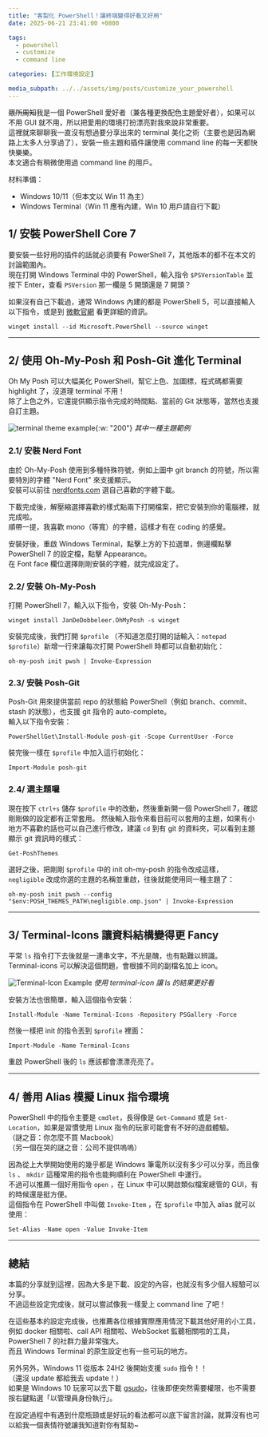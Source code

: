 ```yaml
---
title: "客製化 PowerShell！讓終端變得好看又好用"
date: 2025-06-21 23:41:00 +0800

tags:
  - powershell
  - customize
  - command line

categories: [工作環境設定]

media_subpath: ../../assets/img/posts/customize_your_powershell
---
```


~~眾所周知~~我是一個 PowerShell 愛好者（兼各種更換配色主題愛好者），如果可以不用 GUI 就不用，所以把愛用的環境打扮漂亮對我來說非常重要。  
這裡就來聊聊我一直沒有想過要分享出來的 terminal 美化之術（主要也是因為網路上太多人分享過了），安裝一些主題和插件讓使用 command line 的每一天都快快樂樂。   
本文適合有稍微使用過 command line 的用戶。   

材料準備：
- Windows 10/11（但本文以 Win 11 為主）
- Windows Terminal（Win 11 應有內建，Win 10 用戶請自行下載）

## 1/ 安裝 PowerShell Core 7

要安裝一些好用的插件的話就必須要有 PowerShell 7，其他版本的都不在本文的討論範圍內。  
現在打開 Windows Terminal 中的 PowerShell，輸入指令 `$PSVersionTable` 並按下 Enter，查看 `PSVersion` 那一欄是 5 開頭還是 7 開頭？  

如果沒有自己下載過，通常 Windows 內建的都是 PowerShell 5，可以直接輸入以下指令，或是到 [微軟官網](https://learn.microsoft.com/zh-tw/powershell/scripting/install/installing-powershell-on-windows?view=powershell-7.5) 看更詳細的資訊。

```shell
winget install --id Microsoft.PowerShell --source winget
```

---

## 2/ 使用 Oh-My-Posh 和 Posh-Git 進化 Terminal

Oh My Posh 可以大幅美化 PowerShell，幫它上色、加圖標，程式碼都需要 highlight 了，沒道理 terminal 不用！  
除了上色之外，它還提供顯示指令完成的時間點、當前的 Git 狀態等，當然也支援自訂主題。  

![terminal theme example](terminal_pic_example.png){:w: "200"}
_其中一種主題範例_

### 2.1/ 安裝 Nerd Font

由於 Oh-My-Posh 使用到多種特殊符號，例如上圖中 git branch 的符號，所以需要特別的字體 "Nerd Font" 來支援顯示。  
安裝可以前往 [nerdfonts.com](https://www.nerdfonts.com/font-downloads) 選自己喜歡的字體下載。  

下載完成後，解壓縮選擇喜歡的樣式點兩下打開檔案，把它安裝到你的電腦裡，就完成啦。  
順帶一提，我喜歡 mono（等寬）的字體，這樣才有在 coding 的感覺。  

安裝好後，重啟 Windows Terminal，點擊上方的下拉選單，側邊欄點擊 PowerShell 7 的設定檔，點擊 Appearance。  
在 Font face 欄位選擇剛剛安裝的字體，就完成設定了。

### 2.2/ 安裝 Oh-My-Posh

打開 PowerShell 7，輸入以下指令，安裝 Oh-My-Posh：

```shell
winget install JanDeDobbeleer.OhMyPosh -s winget
```

安裝完成後，我們打開 `$profile` （不知道怎麼打開的話輸入：`notepad $profile`）新增一行來讓每次打開 PowerShell 時都可以自動初始化：

```shell
oh-my-posh init pwsh | Invoke-Expression
```

### 2.3/ 安裝 Posh-Git

Posh-Git 用來提供當前 repo 的狀態給 PowerShell（例如 branch、commit、stash 的狀態），也支援 git 指令的 auto-complete。    
輸入以下指令安裝：

```shell
PowerShellGet\Install-Module posh-git -Scope CurrentUser -Force
```

裝完後一樣在 `$profile` 中加入這行初始化：

```shell
Import-Module posh-git
```

### 2.4/ 選主題囉

現在按下 `ctrl+s` 儲存 `$profile` 中的改動，然後重新開一個 PowerShell 7，確認剛剛做的設定都有正常套用。
然後輸入指令來看目前可以套用的主題，如果有小地方不喜歡的話也可以自己進行修改，建議 `cd` 到有 git 的資料夾，可以看到主題顯示 git 資訊時的樣式：

```shell
Get-PoshThemes
```

選好之後，把剛剛 `$profile` 中的 init oh-my-posh 的指令改成這樣， `negligible` 改成你選的主題的名稱並重啟，往後就能使用同一種主題了：

```shell
oh-my-posh init pwsh --config "$env:POSH_THEMES_PATH\negligible.omp.json" | Invoke-Expression
```

---

## 3/ Terminal-Icons 讓資料結構變得更 Fancy

平常 `ls` 指令打下去後就是一連串文字，不光是醜，也有點難以辨識。   
Terminal-icons 可以解決這個問題，會根據不同的副檔名加上 icon。    

![Terminal-Icon Example](terminal_icon_example.webp)
_使用 terminal-icon 讓 ls 的結果更好看_

安裝方法也很簡單，輸入這個指令安裝：

```shell
Install-Module -Name Terminal-Icons -Repository PSGallery -Force
```

然後一樣把 init 的指令丟到 `$profile` 裡面：

```shell
Import-Module -Name Terminal-Icons
```

重啟 PowerShell 後的 `ls` 應該都會漂漂亮亮了。    

---

## 4/ 善用 Alias 模擬 Linux 指令環境

PowerShell 中的指令主要是 `cmdlet`，長得像是 `Get-Command` 或是 `Set-Location`，如果是習慣使用 Linux 指令的玩家可能會有不好的遊戲體驗。    
（謎之音：你怎麼不買 Macbook）    
（另一個在哭的謎之音：公司不提供嗚嗚）    

因為從上大學開始使用的幾乎都是 Windows 筆電所以沒有多少可以分享，而且像 `ls` 、 `mkdir` 這種常用的指令也能夠順利在 PowerShell 中運行。    
不過可以推薦一個好用指令 `open` ，在 Linux 中可以開啟類似檔案總管的 GUI，有的時候還是挺方便。    
這個指令在 PowerShell 中叫做 `Invoke-Item` ，在 `$profile` 中加入 alias 就可以使用：

```shell
Set-Alias -Name open -Value Invoke-Item
```
---

## 總結

本篇的分享就到這裡，因為大多是下載、設定的內容，也就沒有多少個人經驗可以分享。    
不過這些設定完成後，就可以嘗試像我一樣愛上 command line 了吧！    

在這些基本的設定完成後，也推薦各位根據實際應用情況下載其他好用的小工具，例如 docker 相關啦、call API 相關啦、WebSocket 監聽相關啦的工具，PowerShell 7 的社群力量非常強大。    
而且 Windows Terminal 的原生設定也有一些可玩的地方。    

另外另外，Windows 11 從版本 24H2 後開始支援 `sudo` 指令！！    
（還沒 update 都給我去 update！）    
如果是 Windows 10 玩家可以去下載 [gsudo](https://github.com/gerardog/gsudo)，往後即便突然需要權限，也不需要按右鍵點選「以管理員身份執行」。    

在設定過程中有遇到什麼瓶頸或是好玩的看法都可以底下留言討論，就算沒有也可以給我一個表情符號讓我知道對你有幫助~    

